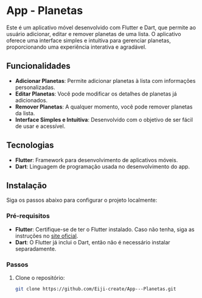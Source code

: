 # App - Planetas

Este é um aplicativo móvel desenvolvido com Flutter e Dart, que permite ao usuário adicionar, editar e remover planetas de uma lista. O aplicativo oferece uma interface simples e intuitiva para gerenciar planetas, proporcionando uma experiência interativa e agradável.

## Funcionalidades

- **Adicionar Planetas**: Permite adicionar planetas à lista com informações personalizadas.
- **Editar Planetas**: Você pode modificar os detalhes de planetas já adicionados.
- **Remover Planetas**: A qualquer momento, você pode remover planetas da lista.
- **Interface Simples e Intuitiva**: Desenvolvido com o objetivo de ser fácil de usar e acessível.

## Tecnologias

- **Flutter**: Framework para desenvolvimento de aplicativos móveis.
- **Dart**: Linguagem de programação usada no desenvolvimento do app.

## Instalação

Siga os passos abaixo para configurar o projeto localmente:

### Pré-requisitos

- **Flutter**: Certifique-se de ter o Flutter instalado. Caso não tenha, siga as instruções no [site oficial](https://flutter.dev/docs/get-started/install).
- **Dart**: O Flutter já inclui o Dart, então não é necessário instalar separadamente.

### Passos

1. Clone o repositório:

   ```bash
   git clone https://github.com/Eiji-create/App---Planetas.git
